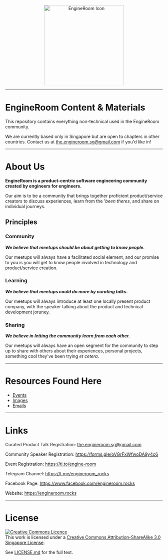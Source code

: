<p align="center">
  <img alt="EngineRoom Icon" src="https://github.com/the-engineroom/content-and-material/raw/master/assets/images/icon.png" width="256" height="256">
</p>

- - -

# EngineRoom Content & Materials

This repository contains everything non-technical used in the EngineRoom community.

We are currently based only in Singapore but are open to chapters in other countries. Contact us at [the.engineroom.sg@gmail.com](mailto:the.engineroom.sg@gmail.com) if you'd like in!

- - -

# About Us

**EngineRoom is a product-centric software engineering community created by engineers for engineers.**

Our aim is to be a community that brings together proficient product/service creators to discuss experiences, learn from the '*been theres*, and share on individual journeys.

## Principles

### Community

***We believe that meetups should be about getting to know people.***

Our meetups will always have a facilitated social element, and our promise to you is you will get to know people involved in technology and product/service creation.

### Learning

***We believe that meetups could do more by curating talks.***

Our meetups will always introduce at least one locally present product company, with the speaker talking about the product and technical development joruney.

### Sharing

***We believe in letting the community learn from each other.***

Our meetups will always have an open segment for the community to step up to share with others about their experiences, personal projects, something cool they've been trying *et cetera*.

- - -

# Resources Found Here

- [Events](./events.md)
- [Images](./assets/images)
- [Emails](./emails)

- - -

# Links

Curated Product Talk Registration: [the.engineroom.sg@gmail.com](mailto:the.engineroom.sg@gmail.com)

Community Speaker Registration: <a target="_blank" href="https://forms.gle/oVGrFxWfwoDA9y4c6">https://forms.gle/oVGrFxWfwoDA9y4c6</a>

Event Registration: <a target="_blank" href="https://ti.to/engine-room">https://ti.to/engine-room</a>

Telegram Channel: <a target="_blank" href="https://t.me/engineroom_rocks">https://t.me/engineroom_rocks</a>

Facebook Page: <a target="_blank" href="https://www.facebook.com/engineroom.rocks">https://www.facebook.com/engineroom.rocks</a>

Website: <a target="_blank" href="https://engineroom.rocks">https://engineroom.rocks</a>

- - -

# License

<a rel="license" href="http://creativecommons.org/licenses/by-sa/3.0/sg/"><img alt="Creative Commons Licence" style="border-width:0" src="https://i.creativecommons.org/l/by-sa/3.0/sg/88x31.png" /></a><br />This work is licensed under a <a rel="license" href="http://creativecommons.org/licenses/by-sa/3.0/sg/">Creative Commons Attribution-ShareAlike 3.0 Singapore License</a>.

See [LICENSE.md](./LICENSE.md) for the full text.
